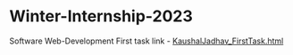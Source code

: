 # Winter-Internship-2023
Software Web-Development
First task link - [KaushalJadhav_FirstTask.html](https://kaushaljadhav.github.io/WinterInternship2023/KaushalJadhav_FirstTask.html)
